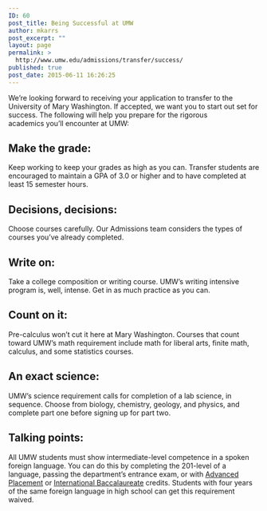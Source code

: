 ```yaml
---
ID: 60
post_title: Being Successful at UMW
author: mkarrs
post_excerpt: ""
layout: page
permalink: >
  http://www.umw.edu/admissions/transfer/success/
published: true
post_date: 2015-06-11 16:26:25
---
```

We’re looking forward to receiving your application to transfer to the University of Mary Washington. If accepted, we want you to start out set for success. The following will help you prepare for the rigorous academics you’ll encounter at UMW:
<h2>Make the grade:</h2>
Keep working to keep your grades as high as you can. Transfer students are encouraged to maintain a GPA of 3.0 or higher and to have completed at least 15 semester hours.
<h2>Decisions, decisions:</h2>
Choose courses carefully. Our Admissions team considers the types of courses you’ve already completed.
<h2>Write on:</h2>
Take a college composition or writing course. UMW’s writing intensive program is, well, intense. Get in as much practice as you can.
<h2>Count on it:</h2>
Pre-calculus won’t cut it here at Mary Washington. Courses that count toward UMW’s math requirement include math for liberal arts, finite math, calculus, and some statistics courses.
<h2>An exact science:</h2>
UMW’s science requirement calls for completion of a lab science, in sequence. Choose from biology, chemistry, geology, and physics, and complete part one before signing up for part two.
<h2>Talking points:</h2>
All UMW students must show intermediate-level competence in a spoken foreign language. You can do this by completing the 201-level of a language, passing the department’s entrance exam, or with <a href="http://academics.umw.edu/registrar/transfer-information/transferring-credit-ap-ib-or-previous-coursework/freshmen-advanced-placement-ap-credit/">Advanced Placement</a> or <a href="http://academics.umw.edu/registrar/transfer-information/transferring-credit-ap-ib-or-previous-coursework/freshmen-international-baccalaureate-ib-credit/">International Baccalaureate</a> credits. Students with four years of the same foreign language in high school can get this requirement waived.